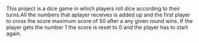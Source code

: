 This project is a dice game in which players roll dice according to their turns.All the numbers that aplayer receives is added up and the first player to cross the score maximum score 
of 50 after a any given round wins.
If the player gets the number 1 the score is reset to 0 and the player has to start again.
